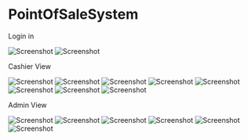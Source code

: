 # PointOfSaleSystem
Login in


![Screenshot](logo.jpg)
![Screenshot](LoginScreenShot.jpg)


Cashier View


![Screenshot](DeptScreenShot.jpg)
![Screenshot](BakingScreenShot.jpg)
![Screenshot](CashScreenShot.jpg)
![Screenshot](DairyScreenShot.jpg)
![Screenshot](DrinksScreenShot.jpg)
![Screenshot](HouseholdScreenShot.jpg)
![Screenshot](PaymentMethodScreenShot.jpg)
![Screenshot](ProductScreenShot.jpg)


Admin View



![Screenshot](addEmpScreenShot.jpg)
![Screenshot](addProductScreenShots.jpg)
![Screenshot](removeEmpScreenShot.jpg)
![Screenshot](RemoveProductScreenShot.jpg)
![Screenshot](UpdateEmpScreenShot.jpg)
![Screenshot](UpdateProductScreenShot.jpg)
